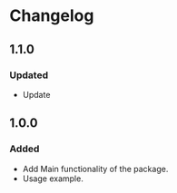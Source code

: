 # Changelog

## 1.1.0
### Updated
- Update

## 1.0.0
### Added
- Add Main functionality of the package.
- Usage example.